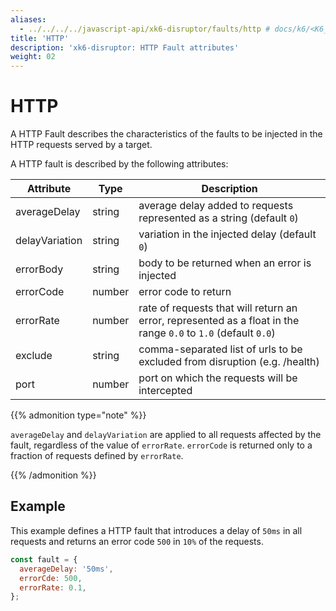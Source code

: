 ```yaml
---
aliases:
  - ../../../../javascript-api/xk6-disruptor/faults/http # docs/k6/<K6_VERSION>/javascript-api/xk6-disruptor/faults/http
title: 'HTTP'
description: 'xk6-disruptor: HTTP Fault attributes'
weight: 02
---
```


# HTTP

A HTTP Fault describes the characteristics of the faults to be injected in the HTTP requests served by a target.

A HTTP fault is described by the following attributes:

| Attribute      | Type   | Description                                                                                                    |
| -------------- | ------ | -------------------------------------------------------------------------------------------------------------- |
| averageDelay   | string | average delay added to requests represented as a string (default `0`)                                          |
| delayVariation | string | variation in the injected delay (default `0`)                                                                  |
| errorBody      | string | body to be returned when an error is injected                                                                  |
| errorCode      | number | error code to return                                                                                           |
| errorRate      | number | rate of requests that will return an error, represented as a float in the range `0.0` to `1.0` (default `0.0`) |
| exclude        | string | comma-separated list of urls to be excluded from disruption (e.g. /health)                                     |
| port           | number | port on which the requests will be intercepted                                                                 |

{{% admonition type="note" %}}

`averageDelay` and `delayVariation` are applied to all requests affected by the fault, regardless of the value of `errorRate`. `errorCode` is returned only to a fraction of requests defined by `errorRate`.

{{% /admonition %}}

## Example

This example defines a HTTP fault that introduces a delay of `50ms` in all requests and returns an error code `500` in `10%` of the requests.

```javascript
const fault = {
  averageDelay: '50ms',
  errorCde: 500,
  errorRate: 0.1,
};
```
